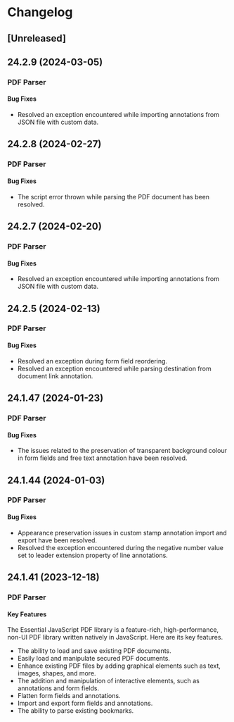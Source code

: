 # Changelog

## [Unreleased]

## 24.2.9 (2024-03-05)

### PDF Parser

#### Bug Fixes

- Resolved an exception encountered while importing annotations from JSON file with custom data.

## 24.2.8 (2024-02-27)

### PDF Parser

#### Bug Fixes

- The script error thrown while parsing the PDF document has been resolved.

## 24.2.7 (2024-02-20)

### PDF Parser

#### Bug Fixes

- Resolved an exception encountered while importing annotations from JSON file with custom data.

## 24.2.5 (2024-02-13)

### PDF Parser

#### Bug Fixes

- Resolved an exception during form field reordering.
- Resolved an exception encountered while parsing destination from document link annotation.

## 24.1.47 (2024-01-23)

### PDF Parser

#### Bug Fixes

- The issues related to the preservation of transparent background colour in form fields and free text annotation have been resolved.

## 24.1.44 (2024-01-03)

### PDF Parser

#### Bug Fixes

- Appearance preservation issues in custom stamp annotation import and export have been resolved.
- Resolved the exception encountered during the negative number value set to leader extension property of line annotations.

## 24.1.41 (2023-12-18)

### PDF Parser

#### Key Features

The Essential JavaScript PDF library is a feature-rich, high-performance, non-UI PDF library written natively in JavaScript. Here are its key features.

- The ability to load and save existing PDF documents.
- Easily load and manipulate secured PDF documents.
- Enhance existing PDF files by adding graphical elements such as text, images, shapes, and more.
- The addition and manipulation of interactive elements, such as annotations and form fields.
- Flatten form fields and annotations.
- Import and export form fields and annotations.
- The ability to parse existing bookmarks.
